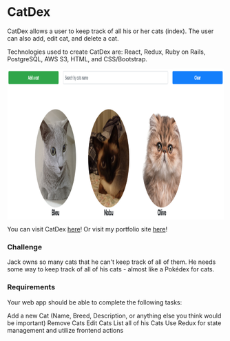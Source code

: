 # CatDex
CatDex allows a user to keep track of all his or her cats (index). The user can also add, edit cat, and delete a cat.

Technologies used to create CatDex are: React, Redux, Ruby on Rails, PostgreSQL, AWS S3, HTML, and CSS/Bootstrap.

<p align="center">
<img src="./app/assets/images/catdex-photo.png" width="900" height="350" align="middle"/>
</p>

You can visit CatDex [here](https://catdex.herokuapp.com)! Or visit my portfolio site [here](https://davidyoon85.github.io)!

### Challenge
Jack owns so many cats that he can't keep track of all of them. He needs some way to keep track of all of his cats - almost like a Pokédex for cats.

### Requirements
Your web app should be able to complete the following tasks:

Add a new Cat (Name, Breed, Description, or anything else you think would be important)
Remove Cats
Edit Cats
List all of his Cats
Use Redux for state management and utilize frontend actions
